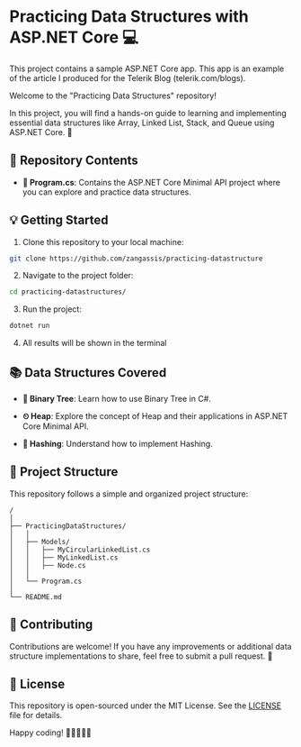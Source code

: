 # Practicing Data Structures with ASP.NET Core 💻

This project contains a sample ASP.NET Core app. This app is an example of the article I produced for the Telerik Blog (telerik.com/blogs).

Welcome to the "Practicing Data Structures" repository! 

In this project, you will find a hands-on guide to learning and implementing essential data structures like Array, Linked List, Stack, and Queue using ASP.NET Core. 🚀

## 📁 Repository Contents

- **📂 Program.cs**: Contains the ASP.NET Core Minimal API project where you can explore and practice data structures.

## 💡 Getting Started

1. Clone this repository to your local machine:

```bash
git clone https://github.com/zangassis/practicing-datastructure
```

2. Navigate to the project folder:

```bash
cd practicing-datastructures/
```

3. Run the project:

```bash
dotnet run
```

4. All results will be shown in the terminal

## 📚 Data Structures Covered

- **🌳 Binary Tree**: Learn how to use Binary Tree in C#.

- **⏲ Heap**: Explore the concept of Heap and their applications in ASP.NET Core Minimal API.

- **🔐 Hashing**: Understand how to implement Hashing.

## 🚧 Project Structure

This repository follows a simple and organized project structure:

```
/
│
├── PracticingDataStructures/
│   │
│   ├── Models/
│   │   ├── MyCircularLinkedList.cs
│   │   ├── MyLinkedList.cs
│   │   ├── Node.cs
│   │
│   └── Program.cs
│
└── README.md
```

## 🤝 Contributing

Contributions are welcome! If you have any improvements or additional data structure implementations to share, feel free to submit a pull request. 🤗

## 📃 License

This repository is open-sourced under the MIT License. See the [LICENSE](LICENSE) file for details.

Happy coding! 🎉👨‍💻👩‍💻
